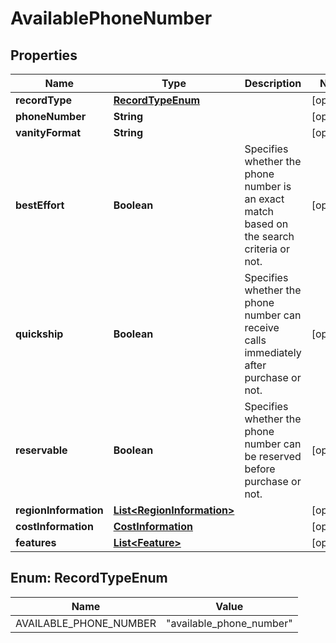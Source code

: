 

# AvailablePhoneNumber


## Properties

| Name | Type | Description | Notes |
|------------ | ------------- | ------------- | -------------|
|**recordType** | [**RecordTypeEnum**](#RecordTypeEnum) |  |  [optional] |
|**phoneNumber** | **String** |  |  [optional] |
|**vanityFormat** | **String** |  |  [optional] |
|**bestEffort** | **Boolean** | Specifies whether the phone number is an exact match based on the search criteria or not. |  [optional] |
|**quickship** | **Boolean** | Specifies whether the phone number can receive calls immediately after purchase or not. |  [optional] |
|**reservable** | **Boolean** | Specifies whether the phone number can be reserved before purchase or not. |  [optional] |
|**regionInformation** | [**List&lt;RegionInformation&gt;**](RegionInformation.md) |  |  [optional] |
|**costInformation** | [**CostInformation**](CostInformation.md) |  |  [optional] |
|**features** | [**List&lt;Feature&gt;**](Feature.md) |  |  [optional] |



## Enum: RecordTypeEnum

| Name | Value |
|---- | -----|
| AVAILABLE_PHONE_NUMBER | &quot;available_phone_number&quot; |



